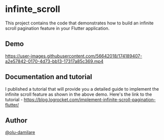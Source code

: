 # infinte_scroll

This project contains the code that demonstrates how to build an infinite scroll pagination feature in your Flutter application.

## Demo

https://user-images.githubusercontent.com/56642018/174189407-a2e57842-0170-4d73-bb13-17317a85c369.mp4

## Documentation and tutorial
I published a tutorial that will provide you a detailed guide to implement the infinite scroll feature as shown in the above demo. Here's the link to the tutorial - https://blog.logrocket.com/implement-infinite-scroll-pagination-flutter/

## Author
[@olu-damilare](https://github.com/olu-damilare)
